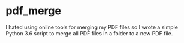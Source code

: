 # pdf_merge
I hated using online tools for merging my PDF files so I wrote a simple Python 3.6 script to merge all PDF files in a folder to a new PDF file.
